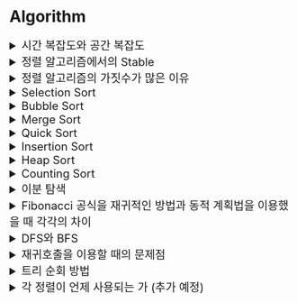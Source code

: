 # Algorithm

<details>
<summary style="font-size:20px">시간 복잡도와 공간 복잡도</summary>
<div markdown="1">

* 주로 `빅오 표기법`으로 표현

#### 시간 복잡도
* 알고리즘의 `수행 시간`을 분석하는 방법

#### 공간 복잡도
* 알고리즘 수행에 필요한 `메모리 양`을 분석하는 방법

</div>
</details>


<details>
<summary style="font-size:20px">정렬 알고리즘에서의 Stable</summary>
<div markdown="1">

* 정렬 기준으로 봤을 때, `값이 동일한 Element가 있어도 정렬 전의 순서와 정렬 후의 순서가 동일함을 보장`하는 것

</div>
</details>


<details>
<summary style="font-size:20px">정렬 알고리즘의 가짓수가 많은 이유</summary>
<div markdown="1">

* `공간 복잡도`에 따라 사용해야할 알고리즘이 다름 -> Merge Sort의 공간 복잡도는 Selection Sort와 Insertion Sort에 비해 큼
* `안정 정렬`이냐 `불안정 정렬`이냐에 따라 사용해야 할 때가 다름

</div>
</details>


<details>
<summary style="font-size:20px">Selection Sort</summary>
<div markdown="1">

* 최선, 평균, 최악: O(n^2) 
* `불안정 정렬 알고리즘`
* 가장 작은 값을 가지는 데이터를 찾아서 가장 작은 값을 앞에서부터 채워 나가면서 정렬하는 방식으로 동작
* 1번의 순환마다 맨 앞의 값이 고정
* 정렬을 위해 비교하는 횟수는 많으나, 교환 횟수는 적음 -> 역순으로 정렬되어 있는 것과 같이 많은 교환이 필요한 상태에서 효율적으로 사용 가능
 
  <details>
  <summary style="font-size:20px">코드</summary>
  <div markdown="1">

    ```java
    public static void selectionSort() {
        for (int i = 0; i < array.length-1; ++i) {
            for (int j = i+1; j < array.length; ++j) {
                if (array[i] > array[j]) {
                    int tmp = array[i];
                    array[i] = array[j];
                    array[j] = tmp;
                }
            }
        }
    }
    ```

</div>
</details>

</div>
</details>


<details>
<summary style="font-size:20px">Bubble Sort</summary>
<div markdown="1">

* 최선, 평균, 최악: O(n^2)
* `안정 정렬 알고리즘`
* 처음부터 끝까지 인접한 두 데이터를 비교하면서 큰 값을 맨 뒤로 보내는 방식으로 동작
* 1번의 순환마다 맨 뒤의 값이 고정

  <details>
  <summary style="font-size:20px">코드</summary>
  <div markdown="1">
  
    ```java
    public static void bubbleSort() {
        for (int i = array.length - 1; i > 0; --i) {
            for (int j = 0; j < i; ++j) {
                if(array[j] > array[j+1]) {
                    int tmp = array[j];
                    array[j] = array[j+1];
                    array[j+1] = tmp;
                }
            }
        }
    }
    ```
  
  </div>
  </details>

</div>
</details>


<details>
<summary style="font-size:20px">Merge Sort</summary>
<div markdown="1">

* 최선, 평균, 최악: O(NlogN)
* `안정 정렬 알고리즘`, `분할 정복`
* 배열을 반으로 쪼개 가면서 하나의 원소를 가진 배열로 만든 이후에 쪼개진 각 배열을 정렬하면서 병합하여 최종 정렬된 배열을 완성

  <details>
  <summary style="font-size:20px">코드</summary>
  <div markdown="1">

    ```java
    static int[] array = new int[N]; // 원본 배열
    static int[] sorted = new int[N]; // 합치는 과정에서 정렬된 원소를 저장하는 임시 배열
    
    mergeSort(0, array.length-1);
    
    public static void mergeSort(int left, int right) {
        if (left < right) {
            int mid = (left+right) / 2;
            mergeSort(left, mid);
            mergeSort(mid+1, right);
            merge(left, mid, right);
        }
    
    public static void merge(int left, int mid, int right) {
        int l = left, m = mid+1, k = left;
        while (l <= mid && m <= right) {
            if (array[l] <= array[m]) sorted[k++] = array[l++];
            else sorted[k++] = array[m++];
        }
    
        if (l > mid) {
            for (int i = m; i <= right; ++i) sorted[k++] = array[i];
        } else {
            for (int i = l; i <= mid; ++i) sorted[k++] = array[i];
        }
    
        for (int i = left; i <= right; ++i) array[i] = sorted[i];
    }
    ```

  </div>
  </details>

</div>
</details>


<details>
<summary style="font-size:20px">Quick Sort</summary>
<div markdown="1">

* 최선, 평균: O(NlogN) / 최악: O(N^2)
* `불안정 정렬 알고리즘`, `분할 정복 알고리즘`
* `파티셔닝` 아이디어를 재귀적으로 활용
* `파티셔닝`이란 pivot 원소를 기준으로 왼쪽은 pivot보다 작은 원소들로 모으고 오른쪽은 pivot보다 큰 원소로 모으는 것을 의미하는데 pivot을 기준으로 파티셔닝이 완료되면 pivot을 고정하고 같은 과정을 `재귀호출` 하여 반복하며 정렬
* 과정 (오름차순 정렬)
    - 가장 기본적인 퀵 정렬은 첫 번째 데이터를 pivot 으로 설정
    - pivot을 제외하고 왼쪽에서부터 pivot 보다 큰 데이터를 선택, 오른쪽에서부터 pivot 보다 작은 데이터를 선택해 교환
    - 두개의 위치가 겹치거나 엇갈린 경우, `pivot`과 두 데이터 중 `작은 데이터`의 위치를 서로 변경 (**작은 데이터가 pivot이 된다**)
    - 이제 pivot을 기준으로 왼쪽은 모두 pivot보다 작고, 오른쪽은 모두 pivot보다 크다. (파티셔닝)
    - 재귀적으로, 왼쪽과 오른쪽 모두 위의 방법을 순서대로 진행
* Quick Sort가 통상적으로 가장 빠른 정렬을 지원하지만 `Worst Case에서 O(n^2)`이므로 Tim Sort나 Heap Sort를 사용하기도 함
* 최악: 정렬된 배열에서 피봇을 최대/최소 값으로 선택

  <details>
  <summary style="font-size:20px">코드</summary>
  <div markdown="1">

    ```java
    quickSort(0, array.length-1);
    
    private static void quickSort(int low, int high) {
        if (low >= high) return;
        int mid = partition(low, high);
        quickSort(low, mid - 1);
        quickSort(mid, high);
    
    private static int partition(int low, int high) {
        int pivot = array[(low + high) / 2];
        while (low <= high) {
            while (array[low] < pivot) low++;
            while (array[high] > pivot) high--;
            if (low <= high) {
                int tmp = array[low];
                array[low] = array[high];
                array[high] = tmp;
                low++;
                high--;
            }
        }
        return low;
    }
    ```

  </div>
  </details>

</div>
</details>


<details>
<summary style="font-size:20px">Insertion Sort</summary>
<div markdown="1">

* 최선: O(n) / 평균, 최악: O(n^2)
* 2번째 원소부터 시작하여 그 앞의 원소들과 비교하여 삽입할 위치를 지정한 후, 원소를 뒤로 옮기고 지정된 자리에 자료를 삽입하여 정렬

  <details>
  <summary style="font-size:20px">코드</summary>
  <div markdown="1">

    ```java
    private static void insertionSort() {
        int j;
        for (int i = 1; i < array.length; ++i) {
            int key = array[i];
            for (j=i-1; j>=0 && array[j]> key; --j) {
                array[j+1] = array[j];
            }
            array[j+1] = key;
        }
    }
    ```

  </div>
  </details>

</div>
</details>


<details>
<summary style="font-size:20px">Heap Sort</summary>
<div markdown="1">

* 최선, 평균, 최악: O(NlogN)
* `불안정 정렬 알고리즘`
* 완전 이진 트리를 기본으로 하는 힙에 데이터를 삽입하고 꺼내서 힙을 통해 정렬

</div>
</details>


<details>
<summary style="font-size:20px">Counting Sort</summary>
<div markdown="1">

* 데이터의 개수를 Count 해서 정렬하는 것
* 데이터의 갯수가 N, 데이터(양수) 중 최댓값이 K일 때 최악의 경우에도 수행 시간 `O(N+K)` 보장
* 속도가 빠르지만, 수의 범위가 극단적으로 클 경우에는 메모리 낭비가 될 수 있음
  * `데이터의 범위가 제한되어 0 또는 양수 형태로 표현할 수 있을 때` 사용

</div>
</details>


<details>
<summary style="font-size:20px">이분 탐색</summary>
<div markdown="1">

* 이분 탐색은 `이미 정렬되어 있는 자료구조`에서 특정 값을 탐색할 때 탐색 범위를 반으로 쪼개서 값을 찾아가는 알고리즘
* `O(logN)`으로 순차 탐색보다 빠르지만 탐색을 위해 정렬을 하면 순차 탐색보다 더 높은 시간복잡도를 갖게 됨

</div>
</details>


<details>
<summary style="font-size:20px">Fibonacci 공식을 재귀적인 방법과 동적 계획법을 이용했을 때 각각의 차이</summary>
<div markdown="1">

* 재귀적인 방법인 경우 재귀 호출 시에 중복되는 연산이 계속 수행
* 동적 계획법의 경우 이전 값을 `메모리제이션`하기 때문에 중복 연산이 수행되지 않음

</div>
</details>


<details>
<summary style="font-size:20px">DFS와 BFS</summary>
<div markdown="1">

* DFS는 `스택이나 재귀호출`로 구현할 수 있는 탐색 방법으로 한 정점으로부터 연결되어 있는 한 정점으로만 나아가는 방식
* BFS는 `큐`를 통해서 구현할 수 있는 탐색 방법으로 한 정점으로부터 연결되어 있는 모든 정점을 나아가며 탐색하는 방식으로 BFS로 구한 경로는` 최단 경로`라는 장점이 존재

</div>
</details>


<details>
<summary style="font-size:20px">재귀호출을 이용할 때의 문제점</summary>
<div markdown="1">

* 스택의 범위를 초과할 수 있음

</div>
</details>


<details>
<summary style="font-size:20px">트리 순회 방법</summary>
<div markdown="1">

* 전위 순회(Pre-order): root 방문 -> 왼쪽 서브트리 방문 -> 오른쪽 서브트리 방문
* 중위 순회(In-order): 왼쪽 서브트리 방문 -> root 방문 -> 오른쪽 서브트리 방문
* 후위 순회(Post-order): 왼쪽 서브트리 방문 -> 오른쪽 서브트리 방문 -> root 방문

</div>
</details>

<details>
<summary style="font-size:20px">각 정렬이 언제 사용되는 가 (추가 예정)</summary>
<div markdown="1">

* 전위 순회(Pre-order): root 방문 -> 왼쪽 서브트리 방문 -> 오른쪽 서브트리 방문
* 중위 순회(In-order): 왼쪽 서브트리 방문 -> root 방문 -> 오른쪽 서브트리 방문
* 후위 순회(Post-order): 왼쪽 서브트리 방문 -> 오른쪽 서브트리 방문 -> root 방문

</div>
</details>
